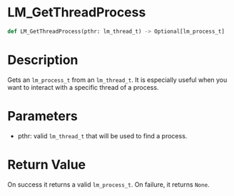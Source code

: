 # LM_GetThreadProcess

```python
def LM_GetThreadProcess(pthr: lm_thread_t) -> Optional[lm_process_t]
```

# Description

Gets an `lm_process_t` from an `lm_thread_t`. It is especially useful when you want to interact with a specific thread of a process.

# Parameters

- pthr: valid `lm_thread_t` that will be used to find a process.

# Return Value

On success it returns a valid `lm_process_t`. On failure, it returns `None`.

